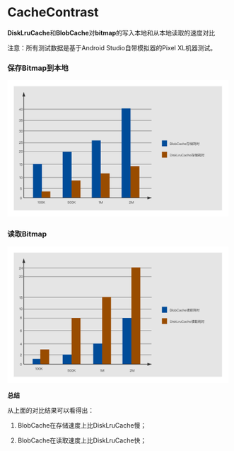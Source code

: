 # CacheContrast
**DiskLruCache**和**BlobCache**对**bitmap**的写入本地和从本地读取的速度对比

注意：所有测试数据是基于Android Studio自带模拟器的Pixel XL机器测试。


### 保存Bitmap到本地


<img src="https://github.com/hewuzhao/CacheContrast/blob/master/image/%E5%AD%98%E5%82%A8%E6%97%B6%E9%97%B4%E5%AF%B9%E6%AF%94.png" width="500" height="309"/><br/>


### 读取Bitmap

<img src="https://github.com/hewuzhao/CacheContrast/blob/master/image/%E8%AF%BB%E5%8F%96%E6%97%B6%E9%97%B4%E5%AF%B9%E6%AF%94.png" width="500" height="309"/><br/>


**总结**

从上面的对比结果可以看得出：

1. BlobCache在存储速度上比DiskLruCache慢；

2. BlobCache在读取速度上比DiskLruCache快；


